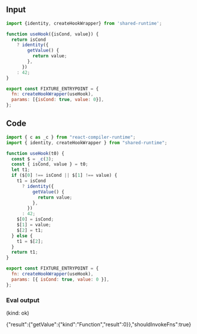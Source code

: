 
## Input

```javascript
import {identity, createHookWrapper} from 'shared-runtime';

function useHook({isCond, value}) {
  return isCond
    ? identity({
        getValue() {
          return value;
        },
      })
    : 42;
}

export const FIXTURE_ENTRYPOINT = {
  fn: createHookWrapper(useHook),
  params: [{isCond: true, value: 0}],
};

```

## Code

```javascript
import { c as _c } from "react-compiler-runtime";
import { identity, createHookWrapper } from "shared-runtime";

function useHook(t0) {
  const $ = _c(3);
  const { isCond, value } = t0;
  let t1;
  if ($[0] !== isCond || $[1] !== value) {
    t1 = isCond
      ? identity({
          getValue() {
            return value;
          },
        })
      : 42;
    $[0] = isCond;
    $[1] = value;
    $[2] = t1;
  } else {
    t1 = $[2];
  }
  return t1;
}

export const FIXTURE_ENTRYPOINT = {
  fn: createHookWrapper(useHook),
  params: [{ isCond: true, value: 0 }],
};

```
      
### Eval output
(kind: ok) <div>{"result":{"getValue":{"kind":"Function","result":0}},"shouldInvokeFns":true}</div>